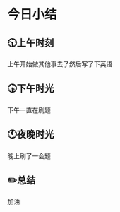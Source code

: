 # 今日小结

## :clock1030:上午时刻

上午开始做其他事去了然后写了下英语


## :clock430:下午时光

下午一直在刷题

## :clock11:夜晚时光

晚上刷了一会题

## :pencil2:总结

加油

